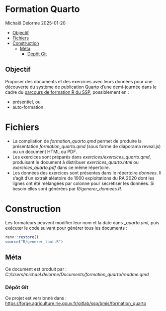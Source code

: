# Formation Quarto
Michaël Delorme
2025-01-20

- [Objectif](#objectif)
- [Fichiers](#fichiers)
- [Construction](#construction)
  - [Méta](#méta)
    - [Dépôt Git](#dépôt-git)

## Objectif

Proposer des documents et des exercices avec leurs données pour une
découverte du système de publication [Quarto](https://quarto.org/) d’une
demi-journée dans le cadre du [parcours de formation R du
SSP](https://orion.agriculture/confluence/display/CER/Formation+R_Ressources),
possiblement en :

- présentiel, ou
- auto-formation.

# Fichiers

- La compilation de *formation_quarto.qmd* permet de produire la
  présentation *formation_quarto.qmd* (sous forme de diaporama
  reveal.js) ou un document HTML ou PDF.
- Les exercices sont préparés dans *exercices/exercices_quarto.qmd*,
  produisant le document à distribuer *exercices_quarto.html* ou
  *exercices_quarto.pdf* dans ce même répertoire.
- Les données des exercices sont présentes dans le répertoire *donnees*.
  Il s’agit d’un extrait aléatoire de 1000 exploitations du RA 2020 dont
  les lignes ont été mélangées par colonne pour secrétiser les données.
  Si besoin elles sont générées par *R/generer_donnees.R*.

# Construction

Les formateurs peuvent modifier leur nom et la date dans *\_quarto.yml*,
puis exécuter le code suivant pour générer tous les documents :

``` r
renv::restore()
source("R/generer_tout.R")
```

## Méta

Ce document est produit par :  
*C:/Users/michael.delorme/Documents/formation_quarto/readme.qmd*

### Dépôt Git

Ce projet est versionné dans :  
<https://forge.agriculture.rie.gouv.fr/gitlab/ssp/bmis/formation_quarto>
